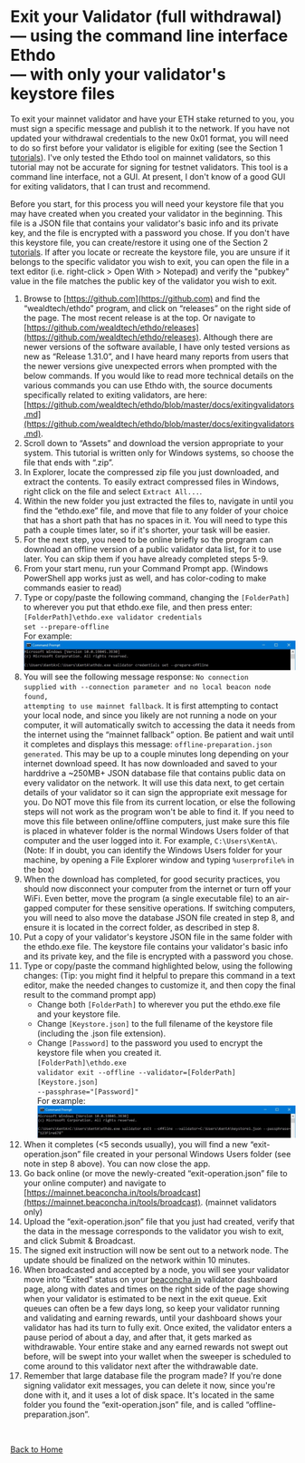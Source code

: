 # Exit your Validator (full withdrawal)<br>— using the command line interface Ethdo<br>— with only your validator's keystore files

To exit your mainnet validator and have your ETH stake returned to you, you must sign a specific message and publish it to the network. If you have not updated your withdrawal credentials to the new 0x01 format, you will need to do so first before your validator is eligible for exiting (see the Section 1 [tutorials](/../main/README.md)). I've only tested the Ethdo tool on mainnet validators, so this tutorial may not be accurate for signing for testnet validators. This tool is a command line interface, not a GUI. At present, I don't know of a good GUI for exiting validators, that I can trust and recommend.

Before you start, for this process you will need your keystore file that you may have created when you created your validator in the beginning. This file is a JSON file that contains your validator's basic info and its private key, and the file is encrypted with a password you chose. If you don't have this keystore file, you can create/restore it using one of the Section 2 [tutorials](/../main/README.md). If after you locate or recreate the keystore file, you are unsure if it belongs to the specific validator you wish to exit, you can open the file in a text editor (i.e. right-click > Open With > Notepad) and verify the "pubkey" value in the file matches the public key of the validator you wish to exit.

1. Browse to [https://github.com](https://github.com) and find the “wealdtech/ethdo” program, and click on “releases” on the right side of the page. The most recent release is at the top. Or navigate to [https://github.com/wealdtech/ethdo/releases](https://github.com/wealdtech/ethdo/releases). Although there are newer versions of the software available, I have only tested versions as new as “Release 1.31.0”, and I have heard many reports from users that the newer versions give unexpected errors when prompted with the below commands. If you would like to read more technical details on the various commands you can use Ethdo with, the source documents specifically related to exiting validators, are here: [https://github.com/wealdtech/ethdo/blob/master/docs/exitingvalidators.md](https://github.com/wealdtech/ethdo/blob/master/docs/exitingvalidators.md).
2. Scroll down to “Assets” and download the version appropriate to your system. This tutorial is written only for Windows systems, so choose the file that ends with “.zip”.
3. In Explorer, locate the compressed zip file you just downloaded, and extract the contents. To easily extract compressed files in Windows, right click on the file and select <code>Extract All...</code>.
4. Within the new folder you just extracted the files to, navigate in until you find the “ethdo.exe” file, and move that file to any folder of your choice that has a short path that has no spaces in it. You will need to type this path a couple times later, so if it's shorter, your task will be easier.
5. For the next step, you need to be online briefly so the program can download an offline version of a public validator data list, for it to use later. You can skip them if you have already completed steps 5-9.
6. From your start menu, run your Command Prompt app. (Windows PowerShell app works just as well, and has color-coding to make commands easier to read)
7. Type or copy/paste the following command, changing the <code>[FolderPath]</code> to wherever you put that ethdo.exe file, and then press enter:<br><code>[FolderPath]\ethdo.exe validator credentials set --prepare-offline</code><br>For example:<br>![example image](images/CP003.jpg)
8. You will see the following message response: <code>No connection supplied with --connection parameter and no local beacon node found, attempting to use mainnet fallback</code>. It is first attempting to contact your local node, and since you likely are not running a node on your computer, it will automatically switch to accessing the data it needs from the internet using the “mainnet fallback” option. Be patient and wait until it completes and displays this message: <code>offline-preparation.json generated</code>. This may be up to a couple minutes long depending on your internet download speed. It has now downloaded and saved to your harddrive a ~250MB+ JSON database file that contains public data on every validator on the network. It will use this data next, to get certain details of your validator so it can sign the appropriate exit message for you. Do NOT move this file from its current location, or else the following steps will not work as the program won't be able to find it. If you need to move this file between online/offline computers, just make sure this file is placed in whatever folder is the normal Windows Users folder of that computer and the user logged into it. For example, <code>C:\\Users\\KentA\\</code>. (Note: If in doubt, you can identify the Windows Users folder for your machine, by opening a File Explorer window and typing <code>%userprofile%</code> in the box)
9. When the download has completed, for good security practices, you should now disconnect your computer from the internet or turn off your WiFi. Even better, move the program (a single executable file) to an air-gapped computer for these sensitive operations. If switching computers, you will need to also move the database JSON file created in step 8, and ensure it is located in the correct folder, as described in step 8.
10. Put a copy of your validator's keystore JSON file in the same folder with the ethdo.exe file. The keystore file contains your validator's basic info and its private key, and the file is encrypted with a password you chose.
11. Type or copy/paste the command highlighted below, using the following changes: (Tip: you might find it helpful to prepare this command in a text editor, make the needed changes to customize it, and then copy the final result to the command prompt app)
    * Change both <code>[FolderPath]</code> to wherever you put the ethdo.exe file and your keystore file.
    * Change <code>[Keystore.json]</code> to the full filename of the keystore file (including the .json file extension).
    * Change <code>[Password]</code> to the password you used to encrypt the keystore file when you created it.<br><code>[FolderPath]\ethdo.exe validator exit --offline --validator=[FolderPath]\[Keystore.json] --passphrase="[Password]"</code><br>For example:<br>![example image](images/CP004.jpg)
12. When it completes (<5 seconds usually), you will find a new “exit-operation.json” file created in your personal Windows Users folder (see note in step 8 above). You can now close the app.
13. Go back online (or move the newly-created “exit-operation.json” file to your online computer) and navigate to [https://mainnet.beaconcha.in/tools/broadcast](https://mainnet.beaconcha.in/tools/broadcast). (mainnet validators only)
14. Upload the “exit-operation.json” file that you just had created, verify that the data in the message corresponds to the validator you wish to exit, and click Submit & Broadcast.
15. The signed exit instruction will now be sent out to a network node. The update should be finalized on the network within 10 minutes.
16. When broadcasted and accepted by a node, you will see your validator move into “Exited” status on your [beaconcha.in](https://beaconcha.in/) validator dashboard page, along with dates and times on the right side of the page showing when your validator is estimated to be next in the exit queue. Exit queues can often be a few days long, so keep your validator running and validating and earning rewards, until your dashboard shows your validator has had its turn to fully exit. Once exited, the validator enters a pause period of about a day, and after that, it gets marked as withdrawable. Your entire stake and any earned rewards not swept out before, will be swept into your wallet when the sweeper is scheduled to come around to this validator next after the withdrawable date.
17. Remember that large database file the program made? If you're done signing validator exit messages, you can delete it now, since you're done with it, and it uses a lot of disk space. It's located in the same folder you found the “exit-operation.json” file, and is called “offline-preparation.json”.

<br>

[Back to Home](/../main/README.md)
